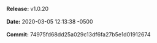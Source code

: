 **Release:** 
v1.0.20
<br><br>**Date:** 
2020-03-05 12:13:38 -0500
<br><br>**Commit:** 
74975fd68dd25a029c13df6fa27b5e1d01912674
